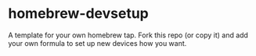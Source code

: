 # homebrew-devsetup
A template for your own homebrew tap. Fork this repo (or copy it) and add your own formula to set up new devices how you want.
